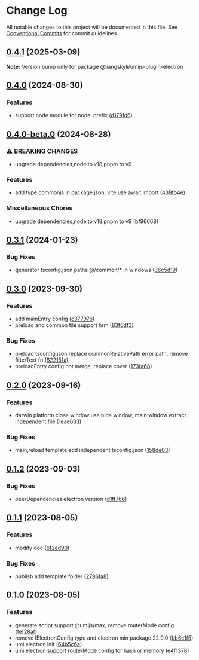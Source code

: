 # Change Log

All notable changes to this project will be documented in this file.
See [Conventional Commits](https://conventionalcommits.org) for commit guidelines.

## [0.4.1](https://github.com/liangskyli/umi-electron/compare/v0.4.0...v0.4.1) (2025-03-09)

**Note:** Version bump only for package @liangskyli/umijs-plugin-electron





## [0.4.0](https://github.com/liangskyli/umi-electron/compare/v0.4.0-beta.0...v0.4.0) (2024-08-30)


### Features

* support node module for node: prefix ([d179fd6](https://github.com/liangskyli/umi-electron/commit/d179fd629e6e7e589c97d2a94d31b280c559eb0b))



## [0.4.0-beta.0](https://github.com/liangskyli/umi-electron/compare/v0.3.1...v0.4.0-beta.0) (2024-08-28)


### ⚠ BREAKING CHANGES

* upgrade dependencies,node to v18,pnpm to v9

### Features

* add type commonjs in package.json, vite use await import ([438fb4e](https://github.com/liangskyli/umi-electron/commit/438fb4eef55dcea22ca7e40f8081bc547449d909))


### Miscellaneous Chores

* upgrade dependencies,node to v18,pnpm to v9 ([bf96668](https://github.com/liangskyli/umi-electron/commit/bf96668a6f5228c249736b51d5abd81a147ccfb5))



## [0.3.1](https://github.com/liangskyli/umi-electron/compare/v0.3.0...v0.3.1) (2024-01-23)


### Bug Fixes

* generator tsconfig.json paths @/common/* in windows ([36c5d19](https://github.com/liangskyli/umi-electron/commit/36c5d1998c416b8378d6de3f76c434e577c4df74))



## [0.3.0](https://github.com/liangskyli/umi-electron/compare/v0.2.0...v0.3.0) (2023-09-30)


### Features

* add mainEntry config ([c377976](https://github.com/liangskyli/umi-electron/commit/c377976000aad00eaaf638928f056a2a90e79c4b))
* preload and common file support hrm ([83f6df3](https://github.com/liangskyli/umi-electron/commit/83f6df333aae3ce12de323c65cbe7b27c6577bca))


### Bug Fixes

* preload tsconfig.json replace commonRelativePath error path, remove filterText fn ([822151a](https://github.com/liangskyli/umi-electron/commit/822151ad48a8956c52300ad1f64784aa0eb45280))
* preloadEntry config not merge, replace cover ([173fa68](https://github.com/liangskyli/umi-electron/commit/173fa68c01b12a84d0417fd71af720b29619cdd9))



## [0.2.0](https://github.com/liangskyli/umi-electron/compare/v0.1.2...v0.2.0) (2023-09-16)


### Features

* darwin platform close window use hide window, main window extract independent file ([1eae633](https://github.com/liangskyli/umi-electron/commit/1eae63396e767a5537711d0ae779b3440c17123e))


### Bug Fixes

* main,reload template add independent tsconfig.json ([158de03](https://github.com/liangskyli/umi-electron/commit/158de03a3c00f2bab10aec0c466131fb4ceb446c))



## [0.1.2](https://github.com/liangskyli/umi-electron/compare/v0.1.1...v0.1.2) (2023-09-03)


### Bug Fixes

* peerDependencies electron version ([d1ff766](https://github.com/liangskyli/umi-electron/commit/d1ff766fc1e602db6dcae2151dca2959c8edaa67))



## [0.1.1](https://github.com/liangskyli/umi-electron/compare/v0.1.0...v0.1.1) (2023-08-05)


### Features

* modify doc ([6f2ed90](https://github.com/liangskyli/umi-electron/commit/6f2ed90b1ee8f909a5af2c2c53f023ae6a51f1f3))


### Bug Fixes

* publish add template folder ([2796fa8](https://github.com/liangskyli/umi-electron/commit/2796fa8369345c407646de73dee6755adac47ec6))



## 0.1.0 (2023-08-05)


### Features

* generate script support @umijs/max, remove routerMode config ([fef28af](https://github.com/liangskyli/umi-electron/commit/fef28afaacc806f8c0d1513960052bca55628007))
* remove IElectronConfig type and electron min package 22.0.0 ([bb6e1f5](https://github.com/liangskyli/umi-electron/commit/bb6e1f521e27dcc2097eb84c459b992c38fa79ee))
* umi electron init ([64b5c6a](https://github.com/liangskyli/umi-electron/commit/64b5c6a761665414459f32004c4025e41e99cc43))
* umi electron support routerMode config for hash or memory ([e4f1378](https://github.com/liangskyli/umi-electron/commit/e4f13789b32e338ae04fb7c7d37881b281839e7b))
